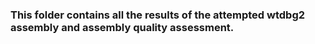### This folder contains all the results of the attempted wtdbg2 assembly and assembly quality assessment.
